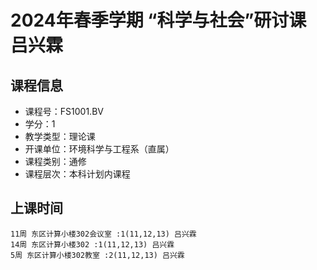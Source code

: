 # 2024年春季学期 “科学与社会”研讨课 吕兴霖






## 课程信息

- 课程号：FS1001.BV
- 学分：1
- 教学类型：理论课
- 开课单位：环境科学与工程系（直属）
- 课程类别：通修
- 课程层次：本科计划内课程

## 上课时间

```
11周 东区计算小楼302会议室 :1(11,12,13) 吕兴霖
14周 东区计算小楼302 :1(11,12,13) 吕兴霖
5周 东区计算小楼302教室 :2(11,12,13) 吕兴霖
```

